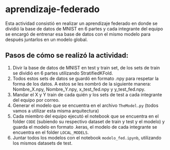 # aprendizaje-federado

Esta actividad consistió en realizar un aprendizaje federado en donde se dividió la base de datos de MNIST en 6 partes y cada integrante del equipo se encargó de entrenar esa base de datos con el mismo modelo para después juntarlos en un modelo global.

## Pasos de cómo se realizó la actividad:
1. Divir la base de datos de MNIST en test y train set, de los sets de train se dividió en 6 partes utilizando StratifiedKFold.
2. Todos estos sets de datos se guardó en formato .npy para respetar la forma de los datos. A estos se les nombró de la siguiente manera: Nombre_X.npy, Nombre_Y.npy, x_test_fed.npy y y_test_fed.npy.
3. Mandar el X y Y train de cada quién y los sets de test a cada integrante del equipo por correo.
4. Generar el modelo que se encuentra en el archivo `TheModel.py` (todos vamos a utilizar esta misma arquitectura)
5. Cada miembro del equipo ejecutó el notebook que se encuentra en el folder `CODE` (subiendo su respectivo dataset de train y test y el modelo) y guarda el modelo en formato .keras, el modelo de cada integrante se encuentra en el folder `LOCAL_MODELS`.
6. Juntar todos los modelos con el notebook `modelo_fed.ipynb`, utilizando los mismos datasets de test.
